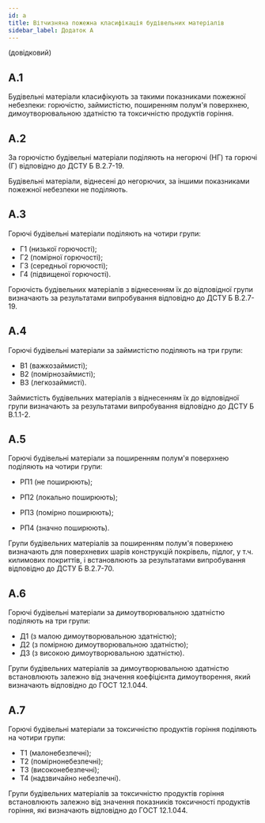 ```yaml
---
id: a
title: Вітчизняна пожежна класифікація будівельних матеріалів
sidebar_label: Додаток А
---
```


(довідковий)

## А.1
Будівельні матеріали класифікують за такими показниками пожежної небезпеки: горючістю, займистістю, поширенням полум'я поверхнею, димоутворювальною здатністю та токсичністю продуктів горіння.

## А.2
За горючістю будівельні матеріали поділяють на негорючі (НГ) та горючі (Г) відповідно до ДСТУ Б В.2.7-19.

Будівельні матеріали, віднесені до негорючих, за іншими показниками пожежної небезпеки не поділяють.

## А.3
Горючі будівельні матеріали поділяють на чотири групи:

- Г1 (низької горючості);
- Г2 (помірної горючості); 
- Г3 (середньої горючості);
- Г4 (підвищеної горючості).

Горючість будівельних матеріалів з віднесенням їх до відповідної групи визначають за результатами випробування відповідно до ДСТУ Б В.2.7-19.

## А.4
Горючі будівельні матеріали за займистістю поділяють на три групи:

- В1 (важкозаймисті);
- В2 (помірнозаймисті); 
- В3 (легкозаймисті).

Займистість будівельних матеріалів з віднесенням їх до відповідної групи визначають за результатами випробування відповідно до ДСТУ Б В.1.1-2.

## А.5
Горючі будівельні матеріали за поширенням полум'я поверхнею поділяють на чотири групи:

- РП1 (не поширюють);

- РП2 (локально поширюють); 
- РП3 (помірно поширюють); 
- РП4 (значно поширюють).

Групи будівельних матеріалів за поширенням полум'я поверхнею визначають для поверхневих шарів конструкцій покрівель, підлог, у т.ч. килимових покриттів, і встановлюють за результатами випробування відповідно до ДСТУ Б В.2.7-70.

## А.6
Горючі будівельні матеріали за димоутворювальною здатністю поділяють на три групи:

- Д1 (з малою димоутворювальною здатністю);
- Д2 (з помірною димоутворювальною здатністю); 
- Д3 (з високою димоутворювальною здатністю).

Групи будівельних матеріалів за димоутворювальною здатністю встановлюють залежно від значення коефіцієнта димоутворення, який визначають відповідно до ГОСТ 12.1.044.

## А.7
Горючі будівельні матеріали за токсичністю продуктів горіння поділяють на чотири групи:

- Т1 (малонебезпечні);
- Т2 (помірнонебезпечні);
- Т3 (високонебезпечні);
- Т4 (надзвичайно небезпечні).

Групи будівельних матеріалів за токсичністю продуктів горіння встановлюють залежно від значення показників токсичності продуктів горіння, які визначають відповідно до ГОСТ 12.1.044.
